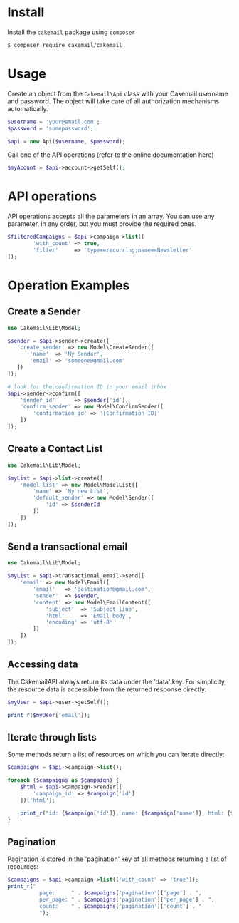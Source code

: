 # Install

Install the `cakemail` package using `composer`

```bash
$ composer require cakemail/cakemail
```

# Usage

Create an object from the `Cakemail\Api` class with your Cakemail username and password.  The object will take care of
all authorization mechanisms automatically.

```php
$username = 'your@email.com';
$password = 'somepassword';

$api = new Api($username, $password);
```

Call one of the API operations (refer to the online documentation here)

```php
$myAcount = $api->account->getSelf();
```

# API operations

API operations accepts all the parameters in an array. You can use any parameter, in any order, but you must provide the required ones.

```php
$filteredCampaigns = $api->campaign->list([
        'with_count' => true,
        'filter'     => 'type==recurring;name==Newsletter'
]);
```

# Operation Examples

## Create a Sender
```php
use Cakemail\Lib\Model;

$sender = $api->sender->create([
   'create_sender' => new Model\CreateSender([
       'name'  => 'My Sender',
       'email' => 'someone@gmail.com'
   ])
]);

# look for the confirmation ID in your email inbox
$api->sender->confirm([
    'sender_id'      => $sender['id'],
    'confirm_sender' => new Model\ConfirmSender([
        'confirmation_id' => '[Confirmation ID]'
    ])
]);
```

## Create a Contact List

```php
use Cakemail\Lib\Model;

$myList = $api->list->create([
    'model_list' => new Model\ModelList([
        'name' => 'My new List',
        'default_sender' => new Model\Sender([
            'id' => $senderId
        ])
    ])
]);
```

## Send a transactional email

```php
use Cakemail\Lib\Model;

$myList = $api->transactional_email->send([
    'email' => new Model\Email([
        'email'   => 'destination@gmail.com',
        'sender'  => $sender,
        'content' => new Model\EmailContent([
            'subject'  => 'Subject line',
            'html'     => 'Email body',
            'encoding' => 'utf-8'
        ])
    ])
]);
```

## Accessing data

The CakemailAPI always return its data under the 'data' key. For simplicity, the resource data is accessible from the returned response directly:

```php
$myUser = $api->user->getSelf();

print_r($myUser['email']);
```
## Iterate through lists

Some methods return a list of resources on which you can iterate directly:

```php
$campaigns = $api->campaign->list();

foreach ($campaigns as $campaign) {
    $html = $api->campaign->render([
        'campaign_id' => $campaign['id']
    ])['html'];

    print_r("id: {$campaign['id']}, name: {$campaign['name']}, html: {$html}");
}

```

## Pagination

Pagination is stored in the 'pagination' key of all methods returning a list of resources:

```php
$campaigns = $api->campaign->list(['with_count' => 'true']);
print_r(" 
          page:     " . $campaigns['pagination']['page'] . ",
          per_page: " . $campaigns['pagination']['per_page'] . ",
          count:    " . $campaigns['pagination']['count'] . "
          ");
```
